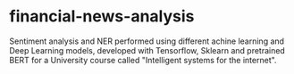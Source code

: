 # financial-news-analysis
Sentiment analysis and NER performed using different achine learning and Deep Learning models, developed with Tensorflow, Sklearn and pretrained BERT for a University course called "Intelligent systems for the internet".
